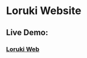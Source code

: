 # Loruki Website

### <h2>Live Demo:</h2> <h3>[Loruki Web](https://hilla10.github.io/Loruki-Website/)</h3>
